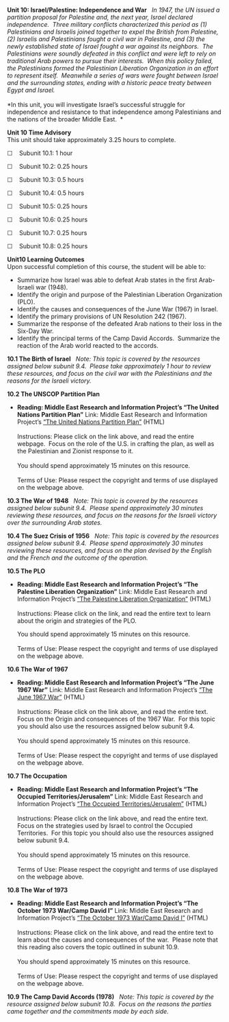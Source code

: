 **Unit 10: Israel/Palestine: Independence and War** <span
id="10"></span> 
*In 1947, the UN issued a partition proposal for Palestine and, the next
year, Israel declared independence.  Three military conflicts
characterized this period as (1) Palestinians and Israelis joined
together to expel the British from Palestine, (2) Israelis and
Palestinians fought a civil war in Palestine, and (3) the newly
established state of Israel fought a war against its neighbors.  The
Palestinians were soundly defeated in this conflict and were left to
rely on traditional Arab powers to pursue their interests.  When this
policy failed, the Palestinians formed the Palestinian Liberation
Organization in an effort to represent itself.  Meanwhile a series of
wars were fought between Israel and the surrounding states, ending with
a historic peace treaty between Egypt and Israel.*  
    
 *In this unit, you will investigate Israel’s successful struggle for
independence and resistance to that independence among Palestinians and
the nations of the broader Middle East.  *

**Unit 10 Time Advisory**  
This unit should take approximately 3.25 hours to complete.  
  
 ☐    Subunit 10.1: 1 hour  
  
 ☐    Subunit 10.2: 0.25 hours  
  
 ☐    Subunit 10.3: 0.5 hours  
  
 ☐    Subunit 10.4: 0.5 hours  
  
 ☐    Subunit 10.5: 0.25 hours  
  
 ☐    Subunit 10.6: 0.25 hours  
  
 ☐    Subunit 10.7: 0.25 hours  
  
 ☐    Subunit 10.8: 0.25 hours

**Unit10 Learning Outcomes**  
Upon successful completion of this course, the student will be able
to:  
-   Summarize how Israel was able to defeat Arab states in the first
    Arab-Israeli war (1948).
-   Identify the origin and purpose of the Palestinian Liberation
    Organization (PLO).
-   Identify the causes and consequences of the June War (1967) in
    Israel.
-   Identify the primary provisions of UN Resolution 242 (1967).
-   Summarize the response of the defeated Arab nations to their loss in
    the Six-Day War.
-   Identify the principal terms of the Camp David Accords.  Summarize
    the reaction of the Arab world reacted to the accords.

**10.1 The Birth of Israel** <span id="10.1"></span> 
*Note: This topic is covered by the resources assigned below subunit
9.4.  Please take approximately 1 hour to review these resources, and
focus on the civil war with the Palestinians and the reasons for the
Israeli victory.*

**10.2 The UNSCOP Partition Plan** <span id="10.2"></span> 
-   **Reading: Middle East Research and Information Project’s “The
    United Nations Partition Plan”**
    Link: Middle East Research and Information Project’s [“The United
    Nations Partition
    Plan”](http://www.merip.org/palestine-israel_primer/un-partition-plan-pal-isr.html)
    (HTML)  
        
     Instructions: Please click on the link above, and read the entire
    webpage.  Focus on the role of the U.S. in crafting the plan, as
    well as the Palestinian and Zionist response to it.  
        
     You should spend approximately 15 minutes on this resource.  
        
     Terms of Use: Please respect the copyright and terms of use
    displayed on the webpage above.

**10.3 The War of 1948** <span id="10.3"></span> 
*Note: This topic is covered by the resources assigned below subunit
9.4.  Please spend approximately 30 minutes reviewing these resources,
and focus on the reasons for the Israeli victory over the surrounding
Arab states.*

**10.4 The Suez Crisis of 1956** <span id="10.4"></span> 
*Note: This topic is covered by the resources assigned below subunit
9.4.  Please spend approximately 30 minutes reviewing these resources,
and focus on the plan devised by the English and the French and the
outcome of the operation.*

**10.5 The PLO** <span id="10.5"></span> 
-   **Reading: Middle East Research and Information Project’s “The
    Palestine Liberation Organization”**
    Link: Middle East Research and Information Project’s [“The Palestine
    Liberation
    Organization”](http://www.merip.org/palestine-israel_primer/plo-un242-pal-isr-primer.html)
    (HTML)  
        
     Instructions: Please click on the link, and read the entire text to
    learn about the origin and strategies of the PLO.  
      
     You should spend approximately 15 minutes on this resource.  
        
     Terms of Use: Please respect the copyright and terms of use
    displayed on the webpage above.

**10.6 The War of 1967** <span id="10.6"></span> 
-   **Reading: Middle East Research and Information Project’s “The June
    1967 War”**
    Link: Middle East Research and Information Project’s [“The June 1967
    War”](http://www.merip.org/palestine-israel_primer/67-war-pal-isr-primer.html)
    (HTML)  
        
     Instructions: Please click on the link above, and read the entire
    text.  Focus on the Origin and consequences of the 1967 War.  For
    this topic you should also use the resources assigned below subunit
    9.4.  
        
     You should spend approximately 15 minutes on this resource.  
        
     Terms of Use: Please respect the copyright and terms of use
    displayed on the webpage above.

**10.7 The Occupation** <span id="10.7"></span> 
-   **Reading: Middle East Research and Information Project’s “The
    Occupied Territories/Jerusalem”**
    Link: Middle East Research and Information Project’s [“The Occupied
    Territories/Jerusalem”](http://www.merip.org/palestine-israel_primer/occupied-terr-jeru-pal-isr.html)
    (HTML)  
        
     Instructions: Please click on the link above, and read the entire
    text.  Focus on the strategies used by Israel to control the
    Occupied Territories.  For this topic you should also use the
    resources assigned below subunit 9.4.  
        
     You should spend approximately 15 minutes on this resource.  
        
     Terms of Use: Please respect the copyright and terms of use
    displayed on the webpage above.

**10.8 The War of 1973** <span id="10.8"></span> 
-   **Reading: Middle East Research and Information Project’s “The
    October 1973 War/Camp David I”**
    Link: Middle East Research and Information Project’s [“The October
    1973 War/Camp David
    I”](http://www.merip.org/october-1973-war-camp-david-i) (HTML)  
        
     Instructions: Please click on the link above, and read the entire
    text to learn about the causes and consequences of the war.  Please
    note that this reading also covers the topic outlined in subunit
    10.9.  
        
     You should spend approximately 15 minutes on this resource.  
        
     Terms of Use: Please respect the copyright and terms of use
    displayed on the webpage above.

**10.9 The Camp David Accords (1978)** <span id="10.9"></span> 
*Note: This topic is covered by the resource assigned below subunit
10.8.  Focus on the reasons the parties came together and the
commitments made by each side.*


